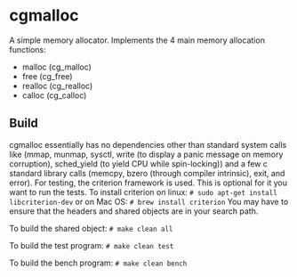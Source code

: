 # cgmalloc
A simple memory allocator. Implements the 4 main memory allocation functions:
* malloc (cg_malloc)
* free (cg_free)
* realloc (cg_realloc)
* calloc (cg_calloc)

## Build
cgmalloc essentially has no dependencies other than standard system calls like (mmap, munmap, sysctl, write (to display a panic message on memory corruption), sched_yield (to yield CPU while spin-locking)) and a few c standard library calls (memcpy, bzero (through compiler intrinsic), exit, and error). For testing, the criterion framework is used. This is optional for it you want to run the tests. To install criterion on linux:
```# sudo apt-get install libcriterion-dev```
or on Mac OS:
```# brew install criterion```
You may have to ensure that the headers and shared objects are in your search path.

To build the shared object:
```# make clean all```

To build the test program:
```# make clean test```

To build the bench program:
```# make clean bench```

